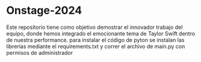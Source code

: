 # Onstage-2024
 Este repositorio tiene como objetivo demostrar el innovador trabajo del equipo, donde hemos integrado el emocionante tema de Taylor Swift dentro de nuestra performance.
para instalar el código de pyton se instalan las librerias mediante el requirements.txt y correr el archivo de main.py con permisos de administrador
